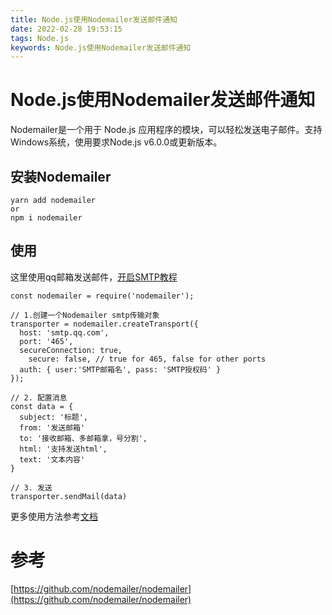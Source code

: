 ```yaml
---
title: Node.js使用Nodemailer发送邮件通知
date: 2022-02-28 19:53:15
tags: Node.js
keywords: Node.js使用Nodemailer发送邮件通知
---
```

# Node.js使用Nodemailer发送邮件通知
Nodemailer是一个用于 Node.js 应用程序的模块，可以轻松发送电子邮件。支持Windows系统，使用要求Node.js v6.0.0或更新版本。
<!--more-->

## 安装Nodemailer
```
yarn add nodemailer 
or
npm i nodemailer
```

## 使用
这里使用qq邮箱发送邮件，[开启SMTP教程](https://jingyan.baidu.com/article/6079ad0eb14aaa28fe86db5a.html)

```
const nodemailer = require('nodemailer');

// 1.创建一个Nodemailer smtp传输对象
transporter = nodemailer.createTransport({
  host: 'smtp.qq.com',
  port: '465',
  secureConnection: true,
	secure: false, // true for 465, false for other ports
  auth: { user:'SMTP邮箱名', pass: 'SMTP授权码' }
});

// 2. 配置消息
const data = {
  subject: '标题',
  from: '发送邮箱'
  to: '接收邮箱、多邮箱拿，号分割',
  html: '支持发送html',
  text: '文本内容'
}

// 3. 发送
transporter.sendMail(data)
```
更多使用方法参考[文档](https://nodemailer.com/)

# 参考
[https://github.com/nodemailer/nodemailer](https://github.com/nodemailer/nodemailer)